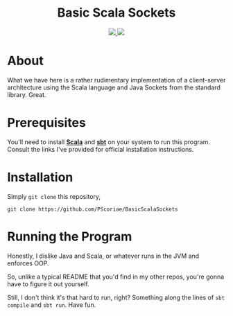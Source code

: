 <div align='center'>

# Basic Scala Sockets

<p>
  <a href="https://linkedin.com/in/pierreccesario">
    <img src="https://img.shields.io/badge/-LinkedIn-black.svg?style=for-the-badge&logo=linkedin&colorB=555">
  </a>
  
  <a href="https://github.com/PScoriae/BasicScalaSockets/blob/main/LICENSE.md">
    <img src="https://img.shields.io/badge/license-WTFPL-brightgreen?style=for-the-badge">
  </a>
</p>

</div>

# About

What we have here is a rather rudimentary implementation of a client-server architecture using the Scala language and Java Sockets from the standard library. Great.

# Prerequisites

You'll need to install [**Scala**](https://www.scala-lang.org) and [**sbt**](https://www.scala-sbt.org) on your system to run this program. Consult the links I've provided for official installation instructions.

# Installation

Simply `git clone` this repository,

    git clone https://github.com/PScoriae/BasicScalaSockets

# Running the Program

Honestly, I dislike Java and Scala, or whatever runs in the JVM and enforces OOP.

So, unlike a typical README that you'd find in my other repos, you're gonna have to figure it out yourself.

Still, I don't think it's that hard to run, right? Something along the lines of `sbt compile` and `sbt run`. Have fun.
